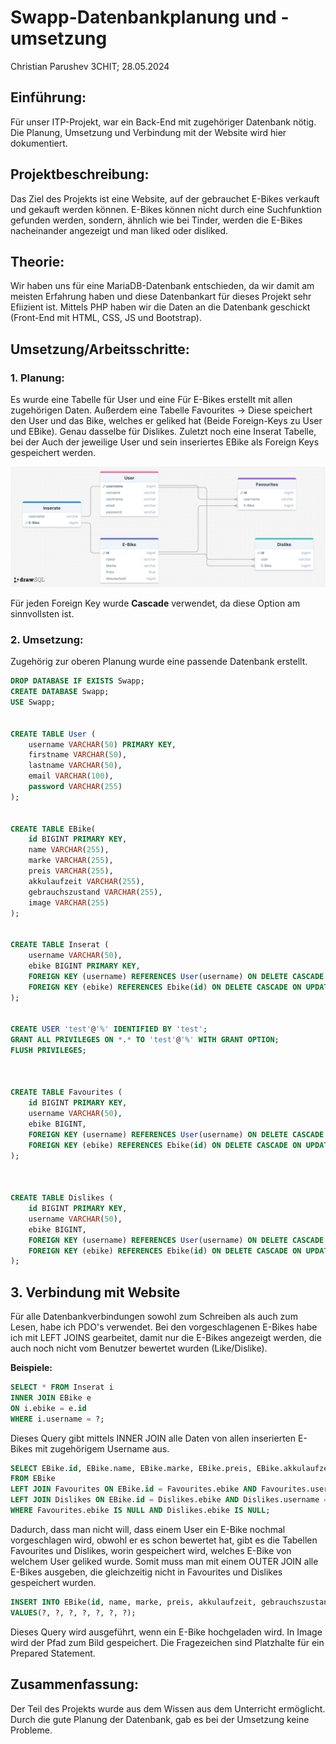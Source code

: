 # Swapp-Datenbankplanung und -umsetzung

Christian Parushev 3CHIT; 28.05.2024

## Einführung:

Für unser ITP-Projekt, war ein Back-End mit zugehöriger Datenbank nötig. Die Planung, Umsetzung und Verbindung mit der Website wird hier dokumentiert.

## Projektbeschreibung:

Das Ziel des Projekts ist eine Website, auf der gebrauchet E-Bikes verkauft und gekauft werden können. E-Bikes können nicht durch eine Suchfunktion gefunden werden, sondern, ähnlich wie bei Tinder, werden die E-Bikes nacheinander angezeigt und man liked oder disliked.

## Theorie:

Wir haben uns für eine MariaDB-Datenbank entschieden, da wir damit am meisten Erfahrung haben und diese Datenbankart für dieses Projekt sehr Efiizient ist. Mittels PHP haben wir die Daten an die Datenbank geschickt (Front-End mit HTML, CSS, JS und Bootstrap).

## Umsetzung/Arbeitsschritte:

### 1. Planung:

Es wurde eine Tabelle für User und eine Für E-Bikes erstellt mit allen zugehörigen Daten. Außerdem eine Tabelle Favourites -> Diese speichert den User und das Bike, welches er geliked hat (Beide Foreign-Keys zu User und EBike). Genau dasselbe für Dislikes. Zuletzt noch eine Inserat Tabelle, bei der Auch der jeweilige User und sein inseriertes EBike als Foreign Keys gespeichert werden.

![](img/diagramm.png)

Für jeden Foreign Key wurde **Cascade** verwendet, da diese Option am sinnvollsten ist.

### 2. Umsetzung:

Zugehörig zur oberen Planung wurde eine passende Datenbank erstellt.

```sql
DROP DATABASE IF EXISTS Swapp;
CREATE DATABASE Swapp;
USE Swapp;


CREATE TABLE User (
    username VARCHAR(50) PRIMARY KEY,
    firstname VARCHAR(50),
    lastname VARCHAR(50),
    email VARCHAR(100),
    password VARCHAR(255)
);


CREATE TABLE EBike(
    id BIGINT PRIMARY KEY,
    name VARCHAR(255),
    marke VARCHAR(255),
    preis VARCHAR(255),
    akkulaufzeit VARCHAR(255),
    gebrauchszustand VARCHAR(255),
    image VARCHAR(255)
);


CREATE TABLE Inserat (
    username VARCHAR(50),
    ebike BIGINT PRIMARY KEY,
    FOREIGN KEY (username) REFERENCES User(username) ON DELETE CASCADE ON UPDATE CASCADE,
    FOREIGN KEY (ebike) REFERENCES Ebike(id) ON DELETE CASCADE ON UPDATE CASCADE
);


CREATE USER 'test'@'%' IDENTIFIED BY 'test';
GRANT ALL PRIVILEGES ON *.* TO 'test'@'%' WITH GRANT OPTION;
FLUSH PRIVILEGES;



CREATE TABLE Favourites (
    id BIGINT PRIMARY KEY,
    username VARCHAR(50),
    ebike BIGINT,
    FOREIGN KEY (username) REFERENCES User(username) ON DELETE CASCADE ON UPDATE CASCADE,
    FOREIGN KEY (ebike) REFERENCES Ebike(id) ON DELETE CASCADE ON UPDATE CASCADE
);



CREATE TABLE Dislikes (
    id BIGINT PRIMARY KEY,
    username VARCHAR(50),
    ebike BIGINT,
    FOREIGN KEY (username) REFERENCES User(username) ON DELETE CASCADE ON UPDATE CASCADE,
    FOREIGN KEY (ebike) REFERENCES Ebike(id) ON DELETE CASCADE ON UPDATE CASCADE
);
```

## 3. Verbindung mit Website

Für alle Datenbankverbindungen sowohl zum Schreiben als auch zum Lesen, habe ich PDO's verwendet. Bei den vorgeschlagenen E-Bikes habe ich mit LEFT JOINS gearbeitet, damit nur die E-Bikes angezeigt werden, die auch noch nicht vom Benutzer bewertet wurden (Like/Dislike).

**Beispiele:**

```sql
SELECT * FROM Inserat i
INNER JOIN EBike e
ON i.ebike = e.id
WHERE i.username = ?;        
```

Dieses Query gibt mittels INNER JOIN alle Daten von allen inserierten E-Bikes mit zugehörigem Username aus.

```sql
SELECT EBike.id, EBike.name, EBike.marke, EBike.preis, EBike.akkulaufzeit, EBike.gebrauchszustand, EBike.image
FROM EBike
LEFT JOIN Favourites ON EBike.id = Favourites.ebike AND Favourites.username = ?
LEFT JOIN Dislikes ON EBike.id = Dislikes.ebike AND Dislikes.username = ?
WHERE Favourites.ebike IS NULL AND Dislikes.ebike IS NULL;
```

Dadurch, dass man nicht will, dass einem User ein E-Bike nochmal vorgeschlagen wird, obwohl er es schon bewertet hat, gibt es die Tabellen Favourites und Dislikes, worin gespeichert wird, welches E-Bike von welchem User geliked wurde. Somit muss man mit einem OUTER JOIN alle E-Bikes ausgeben, die gleichzeitig nicht in Favourites und Dislikes gespeichert wurden.

```sql
INSERT INTO EBike(id, name, marke, preis, akkulaufzeit, gebrauchszustand, image)
VALUES(?, ?, ?, ?, ?, ?, ?);
```

Dieses Query wird ausgeführt, wenn ein E-Bike hochgeladen wird. In Image wird der Pfad zum Bild gespeichert. Die Fragezeichen sind Platzhalte für ein Prepared Statement.

## Zusammenfassung:

Der Teil des Projekts wurde aus dem Wissen aus dem Unterricht ermöglicht. Durch die gute Planung der Datenbank, gab es bei der Umsetzung keine Probleme.
